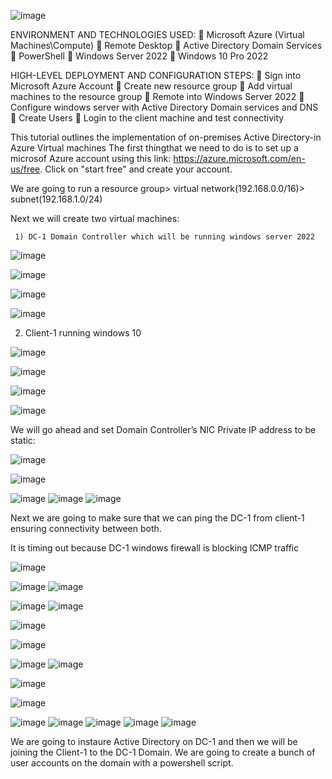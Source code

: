 
![image](https://github.com/uwinelly/On-premises-Active-Directory-/assets/129979322/66036fa5-7730-431a-9b83-98be01cb6b51)



ENVIRONMENT AND TECHNOLOGIES USED:
	Microsoft Azure (Virtual Machines\Compute)
	Remote Desktop
	Active Directory Domain Services 
	PowerShell
	Windows Server 2022
	Windows 10 Pro 2022

HIGH-LEVEL DEPLOYMENT AND CONFIGURATION STEPS:
	Sign into Microsoft Azure Account 
	Create new resource group 
	Add virtual machines to the resource group
	Remote into Windows Server 2022
	Configure windows server with Active Directory Domain services and DNS 
	Create Users 
	Login to the client machine and test connectivity 



This tutorial outlines the implementation of on-premises Active Directory-in Azure Virtual machines
The first thingthat we need to do is to set up a microsof Azure account using this link: https://azure.microsoft.com/en-us/free.
Click on "start free" and create your account.

We are going to run a resource group> virtual network(192.168.0.0/16)> subnet(192.168.1.0/24)

Next we will create two virtual machines:

     1) DC-1 Domain Controller which will be running windows server 2022
     
   
     

![image](https://github.com/uwinelly/On-premises-Active-Directory-/assets/129979322/ebd22b3a-5615-4079-98ef-9f65e116288b)


![image](https://github.com/uwinelly/On-premises-Active-Directory-/assets/129979322/b5386f45-084b-4ac9-b260-d8f15adc0ee7)



![image](https://github.com/uwinelly/On-premises-Active-Directory-/assets/129979322/26225fcc-5ae1-4922-ad13-845c573b2250)

![image](https://github.com/uwinelly/On-premises-Active-Directory-/assets/129979322/a427c3b4-3654-4d7e-9a28-97ab55f4f102)


  2) Client-1 running windows 10

![image](https://github.com/uwinelly/On-premises-Active-Directory-/assets/129979322/ab5c71cf-1531-40fe-8bf0-9a0aa1b79660)

![image](https://github.com/uwinelly/On-premises-Active-Directory-/assets/129979322/790447b9-4a5d-45cd-9181-a86d361c29f9)

![image](https://github.com/uwinelly/On-premises-Active-Directory-/assets/129979322/56931096-d017-4f11-838b-6261a1bcb24c)

![image](https://github.com/uwinelly/On-premises-Active-Directory-/assets/129979322/238473f8-12b9-4f43-a161-74035511878d)



We will go ahead and set Domain Controller’s NIC Private IP address to be static:

![image](https://github.com/uwinelly/On-premises-Active-Directory-/assets/129979322/294987d6-f1f1-495b-bb9d-e52956a03d06)

![image](https://github.com/uwinelly/On-premises-Active-Directory-/assets/129979322/82423108-34a2-4ad2-b55f-a0dc52efa658)

![image](https://github.com/uwinelly/On-premises-Active-Directory-/assets/129979322/094e753d-56bf-4cf8-af9c-04fdb9737cb0)
![image](https://github.com/uwinelly/On-premises-Active-Directory-/assets/129979322/fae131c3-a8c4-46df-812d-0ed899b9e9e6)
![image](https://github.com/uwinelly/On-premises-Active-Directory-/assets/129979322/5a7f7ff4-8de1-4c70-91d7-341ef891ca44)





Next we are going to make sure that we can ping the DC-1 from client-1 ensuring connectivity between both.

It is timing out because DC-1 windows firewall is blocking ICMP traffic

![image](https://github.com/uwinelly/On-premises-Active-Directory-/assets/129979322/481b4afc-ef56-4333-adb9-6159189df067)

![image](https://github.com/uwinelly/On-premises-Active-Directory-/assets/129979322/83cc3387-0a9a-40a7-b514-d8247d2290a6)
![image](https://github.com/uwinelly/On-premises-Active-Directory-/assets/129979322/2ccdb9a7-a6a1-47af-950f-ae6cbd1e4122)

![image](https://github.com/uwinelly/On-premises-Active-Directory-/assets/129979322/df1f85c2-fd35-495b-8f53-025479742e7c)
![image](https://github.com/uwinelly/On-premises-Active-Directory-/assets/129979322/fda7037b-54c2-4982-a4b1-a2795dd30fc9)

![image](https://github.com/uwinelly/On-premises-Active-Directory-/assets/129979322/e3216640-2ccb-4005-8d47-5af9c343377a)


![image](https://github.com/uwinelly/On-premises-Active-Directory-/assets/129979322/a2007fd5-df4b-4f62-b022-db1ae0b6cfa5)

![image](https://github.com/uwinelly/On-premises-Active-Directory-/assets/129979322/72879a63-5257-49b7-a415-927f12aa57c5)
![image](https://github.com/uwinelly/On-premises-Active-Directory-/assets/129979322/336fceac-ae08-4f19-9fb9-cd74f015b2b9)

![image](https://github.com/uwinelly/On-premises-Active-Directory-/assets/129979322/ad8a74f9-afdd-4ea3-8f1b-003234fe79b0)

![image](https://github.com/uwinelly/On-premises-Active-Directory-/assets/129979322/97af5e01-451f-4133-85df-1176f31b1b9f)

![image](https://github.com/uwinelly/On-premises-Active-Directory-/assets/129979322/b86e4747-7750-44ba-8f12-9dd397762d5c)
![image](https://github.com/uwinelly/On-premises-Active-Directory-/assets/129979322/45e364ec-7d6d-4eb0-8427-675a3ecf5d7c)
![image](https://github.com/uwinelly/On-premises-Active-Directory-/assets/129979322/511f2fe3-67dc-4a9f-aa7f-8f853048a6f2)
![image](https://github.com/uwinelly/On-premises-Active-Directory-/assets/129979322/48709bf0-0dfd-4010-9307-5e104630c6dd)
![image](https://github.com/uwinelly/On-premises-Active-Directory-/assets/129979322/e02ea3ad-ac09-43a5-b94d-320ef5c6ab78)











     
We are going to instaure Active Directory on DC-1 and then we will be joining the Client-1 to the DC-1 Domain.
We are going to create a bunch of user accounts on the domain with a powershell script.
